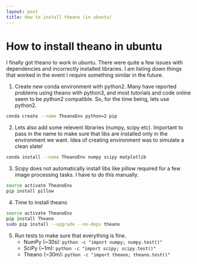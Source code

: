 ```yaml
---
layout: post
title: How to install theano (in ubuntu)
---
```


# How to install theano in ubuntu

I finally got theano to work in ubuntu. There were quite a few issues with dependencies and incorrectly installed libraries. I am listing down things that worked in the event I require something similar in the future.

1. Create new conda environment with python2. Many have reported problems using theano with python3, and most tutorials and code online seem to be python2 compatible. So, for the time being, lets use python2.
```sh
conda create --name TheanoEnv python=2 pip
```
2. Lets also add some relevent libraries (numpy, scipy etc). Important to pass in the name to make sure that libs are installed only in the environment we want. Idea of creating environment was to simulate a clean slate!
```sh
conda install --name TheanoEnv numpy scipy matplotlib  
```
3. Scipy does not automatically install libs like pillow required for a few image processing tasks. I have to do this manually.
```sh
source activate TheanoEnv
pip install pillow
```
4. Time to install theano
```sh
source activate TheanoEnv
pip install Theano
sudo pip install --upgrade --no-deps theano
```
5. Run tests to make sure that everything is fine.
    - NumPy (~30s):   `python -c "import numpy; numpy.test()"`
    - SciPy (~1m):    `python -c "import scipy; scipy.test()"`
    - Theano (~30m):  `python -c "import theano; theano.test()"`
